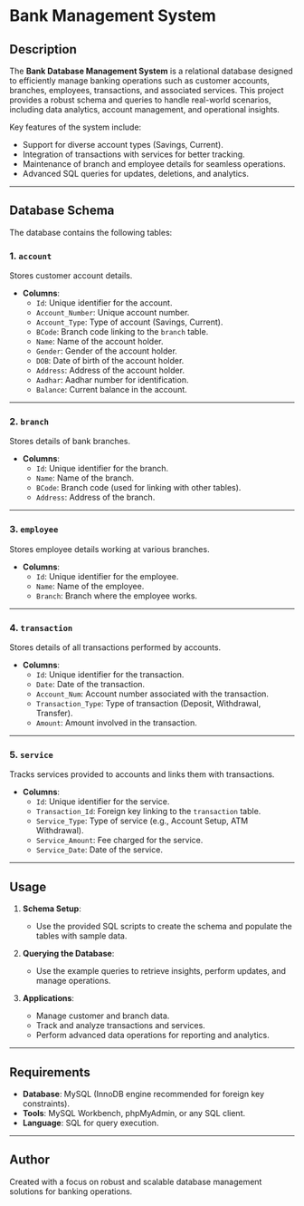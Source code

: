# Bank Management System

## Description
The **Bank Database Management System** is a relational database designed to efficiently manage banking operations such as customer accounts, branches, employees, transactions, and associated services. This project provides a robust schema and queries to handle real-world scenarios, including data analytics, account management, and operational insights.

Key features of the system include:
- Support for diverse account types (Savings, Current).
- Integration of transactions with services for better tracking.
- Maintenance of branch and employee details for seamless operations.
- Advanced SQL queries for updates, deletions, and analytics.

---

## Database Schema
The database contains the following tables:

### 1. **`account`**
Stores customer account details.
- **Columns**: 
  - `Id`: Unique identifier for the account.
  - `Account_Number`: Unique account number.
  - `Account_Type`: Type of account (Savings, Current).
  - `BCode`: Branch code linking to the `branch` table.
  - `Name`: Name of the account holder.
  - `Gender`: Gender of the account holder.
  - `DOB`: Date of birth of the account holder.
  - `Address`: Address of the account holder.
  - `Aadhar`: Aadhar number for identification.
  - `Balance`: Current balance in the account.

---

### 2. **`branch`**
Stores details of bank branches.
- **Columns**:
  - `Id`: Unique identifier for the branch.
  - `Name`: Name of the branch.
  - `BCode`: Branch code (used for linking with other tables).
  - `Address`: Address of the branch.

---

### 3. **`employee`**
Stores employee details working at various branches.
- **Columns**:
  - `Id`: Unique identifier for the employee.
  - `Name`: Name of the employee.
  - `Branch`: Branch where the employee works.

---

### 4. **`transaction`**
Stores details of all transactions performed by accounts.
- **Columns**:
  - `Id`: Unique identifier for the transaction.
  - `Date`: Date of the transaction.
  - `Account_Num`: Account number associated with the transaction.
  - `Transaction_Type`: Type of transaction (Deposit, Withdrawal, Transfer).
  - `Amount`: Amount involved in the transaction.

---

### 5. **`service`**
Tracks services provided to accounts and links them with transactions.
- **Columns**:
  - `Id`: Unique identifier for the service.
  - `Transaction_Id`: Foreign key linking to the `transaction` table.
  - `Service_Type`: Type of service (e.g., Account Setup, ATM Withdrawal).
  - `Service_Amount`: Fee charged for the service.
  - `Service_Date`: Date of the service.

---

## Usage
1. **Schema Setup**:
   - Use the provided SQL scripts to create the schema and populate the tables with sample data.

2. **Querying the Database**:
   - Use the example queries to retrieve insights, perform updates, and manage operations.

3. **Applications**:
   - Manage customer and branch data.
   - Track and analyze transactions and services.
   - Perform advanced data operations for reporting and analytics.

---

## Requirements
- **Database**: MySQL (InnoDB engine recommended for foreign key constraints).
- **Tools**: MySQL Workbench, phpMyAdmin, or any SQL client.
- **Language**: SQL for query execution.

---

## Author
Created with a focus on robust and scalable database management solutions for banking operations.
